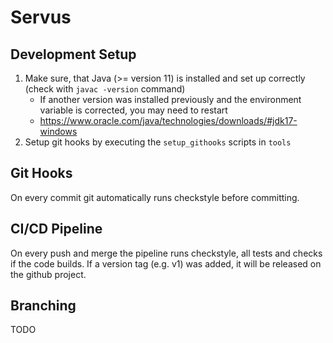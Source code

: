 # Servus

## Development Setup

 1. Make sure, that Java (>= version 11) is installed and set up correctly (check with `javac -version` command)
    - If another version was installed previously and the environment variable is corrected, you may need to restart
    - https://www.oracle.com/java/technologies/downloads/#jdk17-windows 
 2. Setup git hooks by executing the `setup_githooks` scripts in `tools`

## Git Hooks

On every commit git automatically runs checkstyle before committing.

## CI/CD Pipeline

On every push and merge the pipeline runs checkstyle, all tests and checks if the code builds.
If a version tag (e.g. v1) was added, it will be released on the github project.

## Branching

TODO

